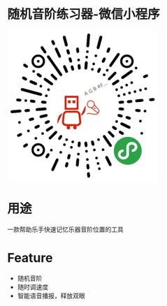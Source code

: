 # 随机音阶练习器-微信小程序

![小程序码](https://github.com/PhillCheng/imagStore/blob/master/randomScale/randomScale.jpg)


# 用途
一款帮助乐手快速记忆乐器音阶位置的工具

# Feature
- 随机音阶
- 随时调速度
- 智能语音播报，释放双眼

